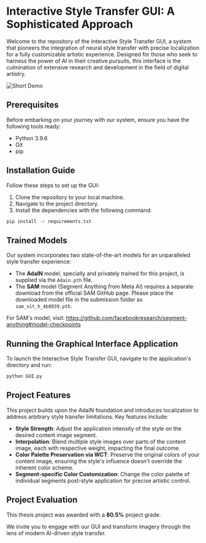 # Interactive Style Transfer GUI: A Sophisticated Approach

Welcome to the repository of the Interactive Style Transfer GUI, a system that pioneers the integration of neural style transfer with precise localization for a fully customizable artistic experience. Designed for those who seek to harness the power of AI in their creative pursuits, this interface is the culmination of extensive research and development in the field of digital artistry.

![Short Demo](GIF.gif)

## Prerequisites

Before embarking on your journey with our system, ensure you have the following tools ready:

- Python 3.9.6
- Git
- pip

## Installation Guide

Follow these steps to set up the GUI:

1. Clone the repository to your local machine.
2. Navigate to the project directory.
3. Install the dependencies with the following command:

```bash
pip install -r requirements.txt
```

## Trained Models

Our system incorporates two state-of-the-art models for an unparalleled style transfer experience:

- The **AdaIN** model, specially and privately trained for this project, is supplied via the `Adain.pth` file.
- The **SAM** model (Segment Anything from Meta AI) requires a separate download from the official SAM GitHub page. Please place the downloaded model file in the submission folder as `sam_vit_h_4b8939.pth`.

For SAM's model, visit:
https://github.com/facebookresearch/segment-anything#model-checkpoints

## Running the Graphical Interface Application

To launch the Interactive Style Transfer GUI, navigate to the application's directory and run:

```bash
python GUI.py
```

## Project Features

This project builds upon the AdaIN foundation and introduces localization to address arbitrary style transfer limitations. Key features include:

- **Style Strength**: Adjust the application intensity of the style on the desired content image segment.
- **Interpolation**: Blend multiple style images over parts of the content image, each with respective weight, impacting the final outcome.
- **Color Palette Preservation via WCT**: Preserve the original colors of your content image, ensuring the style's influence doesn't override the inherent color scheme.
- **Segment-specific Color Customization**: Change the color palette of individual segments post-style application for precise artistic control.

## Project Evaluation

This thesis project was awarded with a **80.5%** project grade.


We invite you to engage with our GUI and transform imagery through the lens of modern AI-driven style transfer.

